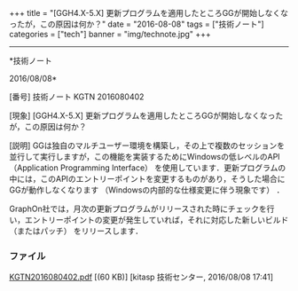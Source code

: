 ﻿+++
title = "[GGH4.X-5.X] 更新プログラムを適用したところGGが開始しなくなったが，この原因は何か？"
date = "2016-08-08"
tags = ["技術ノート"]
categories = ["tech"]
banner = "img/technote.jpg"
+++

-----------------------------------------------------------------------------------------------------------------------------

*技術ノート

2016/08/08*


[番号]
技術ノート KGTN 2016080402

[現象]
[GGH4.X-5.X]
更新プログラムを適用したところGGが開始しなくなったが，この原因は何か？

[説明]
GGは独自のマルチユーザー環境を構築し，その上で複数のセッションを並行して実行しますが，この機能を実装するためにWindowsの低レベルのAPI
（Application Programming Interface）
を使用しています．更新プログラムの中には，このAPIのエントリーポイントを変更するものがあり，そうした場合にGGが動作しなくなります
（Windowsの内部的な仕様変更に伴う現象です） ．

GraphOn社では，月次の更新プログラムがリリースされた時にチェックを行い，エントリーポイントの変更が発生していれば，それに対応した新しいビルド
（またはパッチ） をリリースします．


### ファイル

 
 


[KGTN2016080402.pdf](http://techreport.kitasp.net/attachments/download/2913/KGTN2016080402.pdf)
 [(60 KB)] [kitasp 技術センター, 2016/08/08
17:41]


 


 

